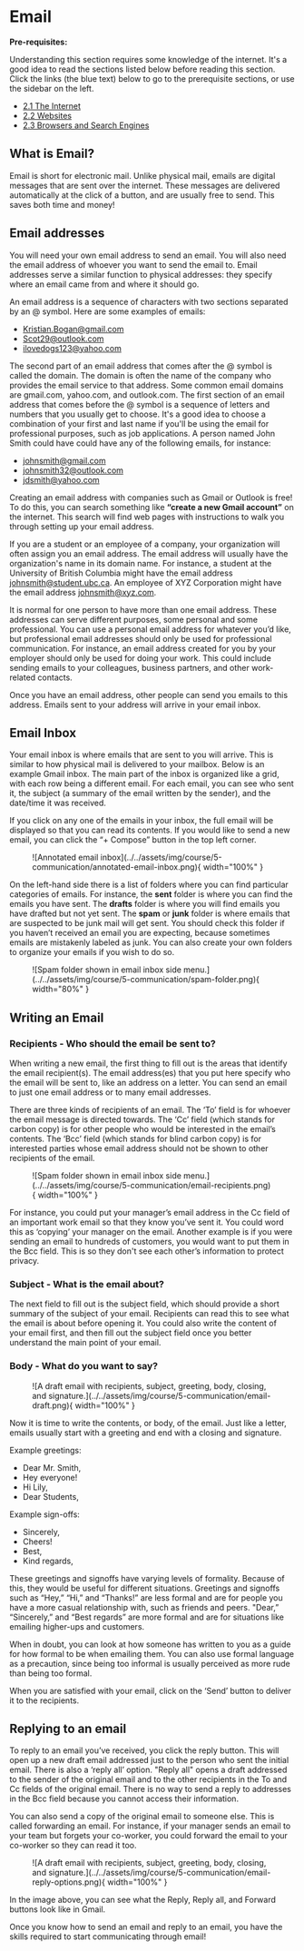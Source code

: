 # Email

**Pre-requisites:**

Understanding this section requires some knowledge of the internet. It's a good idea to read the sections listed below before reading this section. Click the links (the blue text) below to go to the prerequisite sections, or use the sidebar on the left.

- [2.1 The Internet](/course/2-apps-and-internet/2.1-the-internet.html)
- [2.2 Websites](/course/2-apps-and-internet/2.2-websites.html)
- [2.3 Browsers and Search Engines](/course/2-apps-and-internet/2.3-browsers-and-search-engines.html)

## What is Email?

Email is short for electronic mail. Unlike physical mail, emails are digital messages that are sent over the internet. These messages are delivered automatically at the click of a button, and are usually free to send. This saves both time and money!

## Email addresses

You will need your own email address to send an email. You will also need the email address of whoever you want to send the email to. Email addresses serve a similar function to physical addresses: they specify where an email came from and where it should go.

An email address is a sequence of characters with two sections separated by an @ symbol. Here are some examples of emails:

- Kristian.Bogan@gmail.com
- Scot29@outlook.com
- ilovedogs123@yahoo.com

The second part of an email address that comes after the @ symbol is called the domain. The domain is often the name of the company who provides the email service to that address. Some common email domains are gmail.com, yahoo.com, and outlook.com. The first section of an email address that comes before the @ symbol is a sequence of letters and numbers that you usually get to choose. It's a good idea to choose a combination of your first and last name if you'll be using the email for professional purposes, such as job applications. A person named John Smith could have could have any of the following emails, for instance:

- johnsmith@gmail.com
- johnsmith32@outlook.com
- jdsmith@yahoo.com

Creating an email address with companies such as Gmail or Outlook is free! To do this, you can search something like **“create a new Gmail account”** on the internet. This search will find web pages with instructions to walk you through setting up your email address.

If you are a student or an employee of a company, your organization will often assign you an email address. The email address will usually have the organization's name in its domain name. For instance, a student at the University of British Columbia might have the email address johnsmith@student.ubc.ca. An employee of XYZ Corporation might have the email address johnsmith@xyz.com.

It is normal for one person to have more than one email address. These addresses can serve different purposes, some personal and some professional. You can use a personal email address for whatever you’d like, but professional email addresses should only be used for professional communication. For instance, an email address created for you by your employer should only be used for doing your work. This could include sending emails to your colleagues, business partners, and other work-related contacts.

Once you have an email address, other people can send you emails to this address. Emails sent to your address will arrive in your email inbox.

## Email Inbox

Your email inbox is where emails that are sent to you will arrive. This is similar to how physical mail is delivered to your mailbox. Below is an example Gmail inbox. The main part of the inbox is organized like a grid, with each row being a different email. For each email, you can see who sent it, the subject (a summary of the email written by the sender), and the date/time it was received.

If you click on any one of the emails in your inbox, the full email will be displayed so that you can read its contents. If you would like to send a new email, you can click the “+ Compose” button in the top left corner.

<figure markdown="span">
    ![Annotated email inbox](../../assets/img/course/5-communication/annotated-email-inbox.png){ width="100%" }
</figure>

On the left-hand side there is a list of folders where you can find particular categories of emails. For instance, the **sent** folder is where you can find the emails you have sent. The **drafts** folder is where you will find emails you have drafted but not yet sent. The **spam** or **junk** folder is where emails that are suspected to be junk mail will get sent. You should check this folder if you haven’t received an email you are expecting, because sometimes emails are mistakenly labeled as junk. You can also create your own folders to organize your emails if you wish to do so.

<figure markdown="span">
    ![Spam folder shown in email inbox side menu.](../../assets/img/course/5-communication/spam-folder.png){ width="80%" }
</figure>

## Writing an Email

### Recipients - Who should the email be sent to?

When writing a new email, the first thing to fill out is the areas that identify the email recipient(s). The email address(es) that you put here specify who the email will be sent to, like an address on a letter. You can send an email to just one email address or to many email addresses.

There are three kinds of recipients of an email. The ‘To’ field is for whoever the email message is directed towards. The ‘Cc’ field (which stands for carbon copy) is for other people who would be interested in the email’s contents. The ‘Bcc’ field (which stands for blind carbon copy) is for interested parties whose email address should not be shown to other recipients of the email.

<figure markdown="span">
    ![Spam folder shown in email inbox side menu.](../../assets/img/course/5-communication/email-recipients.png){ width="100%" }
</figure>

For instance, you could put your manager’s email address in the Cc field of an important work email so that they know you’ve sent it. You could word this as ‘copying’ your manager on the email. Another example is if you were sending an email to hundreds of customers, you would want to put them in the Bcc field. This is so they don't see each other’s information to protect privacy.

### Subject - What is the email about?

The next field to fill out is the subject field, which should provide a short summary of the subject of your email. Recipients can read this to see what the email is about before opening it. You could also write the content of your email first, and then fill out the subject field once you better understand the main point of your email.

### Body - What do you want to say?

<figure markdown="span">
    ![A draft email with recipients, subject, greeting, body, closing, and signature.](../../assets/img/course/5-communication/email-draft.png){ width="100%" }
</figure>

Now it is time to write the contents, or body, of the email. Just like a letter, emails usually start with a greeting and end with a closing and signature.

Example greetings:

- Dear Mr. Smith,
- Hey everyone!
- Hi Lily,
- Dear Students,

Example sign-offs:

- Sincerely,
- Cheers!
- Best,
- Kind regards,

These greetings and signoffs have varying levels of formality. Because of this, they would be useful for different situations. Greetings and signoffs such as “Hey,” “Hi,” and “Thanks!” are less formal and are for people you have a more casual relationship with, such as friends and peers. "Dear,” “Sincerely,” and “Best regards” are more formal and are for situations like emailing higher-ups and customers.

When in doubt, you can look at how someone has written to you as a guide for how formal to be when emailing them. You can also use formal language as a precaution, since being too informal is usually perceived as more rude than being too formal.

When you are satisfied with your email, click on the ‘Send’ button to deliver it to the recipients.

## Replying to an email

To reply to an email you’ve received, you click the reply button. This will open up a new draft email addressed just to the person who sent the initial email. There is also a ‘reply all’ option. "Reply all" opens a draft addressed to the sender of the original email and to the other recipients in the To and Cc fields of the original email. There is no way to send a reply to addresses in the Bcc field because you cannot access their information.

You can also send a copy of the original email to someone else. This is called forwarding an email. For instance, if your manager sends an email to your team but forgets your co-worker, you could forward the email to your co-worker so they can read it too.

<figure markdown="span">
    ![A draft email with recipients, subject, greeting, body, closing, and signature.](../../assets/img/course/5-communication/email-reply-options.png){ width="100%" }
</figure>

In the image above, you can see what the Reply, Reply all, and Forward buttons look like in Gmail.

Once you know how to send an email and reply to an email, you have the skills required to start communicating through email!
